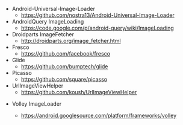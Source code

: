 * Android-Universal-Image-Loader
  * https://github.com/nostra13/Android-Universal-Image-Loader
* AndroidQuery ImageLoading
  * https://code.google.com/p/android-query/wiki/ImageLoading
* Droidparts ImageFetcher
  * http://droidparts.org/image_fetcher.html
* Fresco
  * https://github.com/facebook/fresco
* Glide
  * https://github.com/bumptech/glide
* Picasso
  * https://github.com/square/picasso
* UrlImageViewHelper
  * https://github.com/koush/UrlImageViewHelper


- Volley ImageLoader

  * https://android.googlesource.com/platform/frameworks/volley

    ​